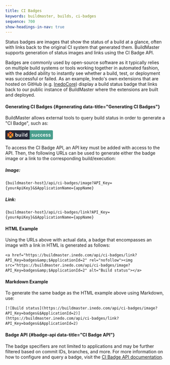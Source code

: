```yaml
---
title: CI Badges
keywords: buildmaster, builds, ci-badges
sequence: 700
show-headings-in-nav: true
---
```


<style type="text/css">
    .badge {
        max-width: 150px;
    }
</style>

Status badges are images that show the status of a build at a glance, often with links back to the original CI system that generated them. BuildMaster supports generation of status images and links using the CI Badge API.

Badges are commonly used by open-source software as it typically relies on multiple build systems or tools working together in automated fashion, with the added ability to instantly see whether a build, test, or deployment was successful or failed. As an example, Inedo's own extensions that are hosted on GitHub (e.g. [InedoCore](https://github.com/Inedo/inedox-inedocore#inedox-inedocore)) display a build status badge that links back to our public instance of BuildMaster where the extensions are built and deployed. 

#### Generating CI Badges {#generating data-title="Generating CI Badges"}

BuildMaster allows external tools to query build status in order to generate a "CI Badge", such as:

<img alt="BuildMaster Build Success" class="badge" src="/resources/documentation/buildmaster/6/ci/success.svg" />

To access the CI Badge API, an API key must be added with access to the API. Then, the following URLs can be used to generate either the badge image or a link to the corresponding build/execution:

##### Image:

```
{buildmaster-host}/api/ci-badges/image?API_Key={yourApiKey}&$ApplicationName={appName}
```

##### Link:

```
{buildmaster-host}/api/ci-badges/link?API_Key={yourApiKey}&$ApplicationName={appName}
```

#### HTML Example

Using the URLs above with actual data, a badge that encompasses an image with a link in HTML is generated as follows:

```
<a href="https://buildmaster.inedo.com/api/ci-badges/link?API_Key=badges&amp;$ApplicationId=2" rel="nofollow"><img src="https://buildmaster.inedo.com/api/ci-badges/image?API_Key=badges&amp;$ApplicationId=2" alt="Build status"></a>
```

#### Markdown Example

To generate the same badge as the HTML example above using Markdown, use:

```
[![Build status](https://buildmaster.inedo.com/api/ci-badges/image?API_Key=badges&$ApplicationId=2)](https://buildmaster.inedo.com/api/ci-badges/link?API_Key=badges&$ApplicationId=2)
```

#### Badge API {#badge-api data-title="CI Badge API"}

The badge specifiers are not limited to applications and may be further filtered based on commit IDs, branches, and more. For more information on how to configure and query a badge, visit the [CI Badge API documentation](/docs/buildmaster/reference/api/ci-badge).